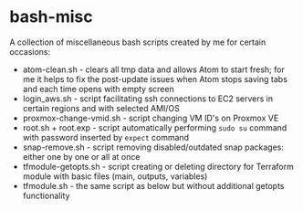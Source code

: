 # bash-misc
A collection of miscellaneous bash scripts created by me for certain occasions:
* atom-clean.sh - clears all tmp data and allows Atom to start fresh; for me it helps to fix the post-update issues when Atom stops saving tabs and each time opens with empty screen
* login_aws.sh - script facilitating ssh connections to EC2 servers in certain regions and with selected AMI/OS
* proxmox-change-vmid.sh - script changing VM ID's on Proxmox VE
* root.sh + root.exp - script automatically performing `sudo su` command with password inserted by `expect` command
* snap-remove.sh - script removing disabled/outdated snap packages: either one by one or all at once
* tfmodule-getopts.sh - script creating or deleting directory for Terraform module with basic files (main, outputs, variables)
* tfmodule.sh - the same script as below but without additional getopts functionality
